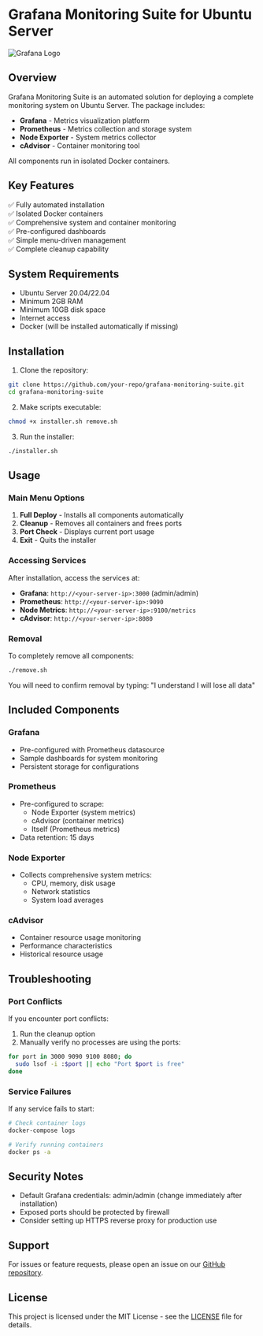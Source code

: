 # Grafana Monitoring Suite for Ubuntu Server

![Grafana Logo](https://grafana.com/static/img/menu/grafana2.svg)

## Overview

Grafana Monitoring Suite is an automated solution for deploying a complete monitoring system on Ubuntu Server. The package includes:

- **Grafana** - Metrics visualization platform
- **Prometheus** - Metrics collection and storage system
- **Node Exporter** - System metrics collector
- **cAdvisor** - Container monitoring tool

All components run in isolated Docker containers.

## Key Features

✅ Fully automated installation  
✅ Isolated Docker containers  
✅ Comprehensive system and container monitoring  
✅ Pre-configured dashboards  
✅ Simple menu-driven management  
✅ Complete cleanup capability  

## System Requirements

- Ubuntu Server 20.04/22.04
- Minimum 2GB RAM
- Minimum 10GB disk space
- Internet access
- Docker (will be installed automatically if missing)

## Installation

1. Clone the repository:
```bash
git clone https://github.com/your-repo/grafana-monitoring-suite.git
cd grafana-monitoring-suite
```

2. Make scripts executable:
```bash
chmod +x installer.sh remove.sh
```

3. Run the installer:
```bash
./installer.sh
```

## Usage

### Main Menu Options

1. **Full Deploy** - Installs all components automatically
2. **Cleanup** - Removes all containers and frees ports
3. **Port Check** - Displays current port usage
4. **Exit** - Quits the installer

### Accessing Services

After installation, access the services at:

- **Grafana**: `http://<your-server-ip>:3000` (admin/admin)
- **Prometheus**: `http://<your-server-ip>:9090`
- **Node Metrics**: `http://<your-server-ip>:9100/metrics`
- **cAdvisor**: `http://<your-server-ip>:8080`

### Removal

To completely remove all components:
```bash
./remove.sh
```
You will need to confirm removal by typing: "I understand I will lose all data"

## Included Components

### Grafana
- Pre-configured with Prometheus datasource
- Sample dashboards for system monitoring
- Persistent storage for configurations

### Prometheus
- Pre-configured to scrape:
  - Node Exporter (system metrics)
  - cAdvisor (container metrics)
  - Itself (Prometheus metrics)
- Data retention: 15 days

### Node Exporter
- Collects comprehensive system metrics:
  - CPU, memory, disk usage
  - Network statistics
  - System load averages

### cAdvisor
- Container resource usage monitoring
- Performance characteristics
- Historical resource usage

## Troubleshooting

### Port Conflicts
If you encounter port conflicts:
1. Run the cleanup option
2. Manually verify no processes are using the ports:
```bash
for port in 3000 9090 9100 8080; do
  sudo lsof -i :$port || echo "Port $port is free"
done
```

### Service Failures
If any service fails to start:
```bash
# Check container logs
docker-compose logs

# Verify running containers
docker ps -a
```

## Security Notes

- Default Grafana credentials: admin/admin (change immediately after installation)
- Exposed ports should be protected by firewall
- Consider setting up HTTPS reverse proxy for production use

## Support

For issues or feature requests, please open an issue on our [GitHub repository](https://github.com/your-repo/grafana-monitoring-suite).

## License

This project is licensed under the MIT License - see the [LICENSE](LICENSE) file for details.